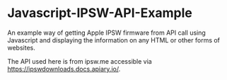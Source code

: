 # Javascript-IPSW-API-Example
An example way of getting Apple IPSW firmware from API call using Javascript and displaying the information on any HTML or other forms of websites.

The API used here is from ipsw.me accessible via https://ipswdownloads.docs.apiary.io/. 
